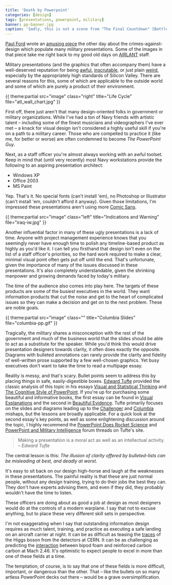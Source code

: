 ```yaml
---
title: 'Death by Powerpoint'
categories: [design]
tags: [presentations, powerpoint, military]
banner: pp-banner.jpg
caption: 'Sadly, this is not a scene from "The Final Countdown" [Battlespace Awareness](http://www.afcea.org/mission/intel/BattleSpaceAwareness.pdf)'
---
```


[Paul Ford](https://twitter.com/ftrain) wrote an [amusing piece](https://medium.com/message/1ba60bdc32e7) the other day about the crimes-against-design which populate many military presentations. Some of the images in that piece take me right back to my good old days on [AIRLANT](http://en.wikipedia.org/wiki/Commander,_Naval_Air_Force_U.S._Atlantic_Fleet) staff. 

Military presentations (and the graphics that often accompany them) have a well-deserved reputation for being [awful](http://www.wired.com/2010/08/u-s-officer-in-afghanistan-mows-down-powerpoint-rangers/?intcid=postnav), [inscrutable](http://www.wired.com/2010/09/revealed-pentagons-craziest-powerpoint-slide-ever/), or just plain [weird](http://themindfulbit.com/assets/img/ideas.jpg), especially by the appropriately high standards of Silicon Valley. There are several reasons for this, some of which are applicable to the outside world and some of which are purely a product of their environment.

{{ theme:partial src="image" class="right" title="Life Cycle" file="atl_wall_chart.jpg" }}

First off, there just aren't that many design-oriented folks in government or military organizations. While I've had a ton of Navy friends with artistic talent &ndash; including some of the finest musicians and videographers I've ever met &ndash; a knack for visual design isn't considered a highly useful skill if you're on a path to a military career. Those who are compelled to practice it (like me, for better or worse) are often condemned to become *The PowerPoint Guy*.

Next, as a staff officer you're almost always working with an awful toolset. Keep in mind that (until very recently) most Navy workstations provide the following to an aspiring presentation architect:

* Windows XP
* Office 2003
* MS Paint

Yep. That's it. No special fonts (can't install 'em), no Photoshop or Illustrator (can't install 'em, couldn't afford it anyway). Given those limitations, I'm impressed these presentations aren't using more [Comic Sans](http://www.fastcodesign.com/1670323/the-higgs-boson-announced-in-comic-sans-reveals-a-failing-of-modern-type).

{{ theme:partial src="image" class="left" title="Indications and Warning" file="iraq-iw.jpg" }}

Another influential factor in many of these ugly presentations is a lack of time. Anyone with project management experience knows that you seemingly never have enough time to polish any timeline-based product as highly as you'd like it. I can tell you firsthand that design isn't even on the list of a staff officer's priorities, so the hard work required to make a clear, minimal visual point often gets put off until the end. That's unfortunate, given the importance of many of the issues discussed in these presentations. It's also completely understandable, given the shrinking manpower and growing demands faced by today's military.

The time of the audience also comes into play here. The targets of these products are some of the busiest executives in the world. They want information products that cut the noise and get to the heart of complicated issues so they can make a decision and get on to the next problem. These are noble goals. 

{{ theme:partial src="image" class="" title="Columbia Slides" file="columbia-pp.gif" }}

Tragically, the military shares a misconception with the rest of the government and much of the business world that the slides should be able to act as a substitute for the speaker. While you'd think this would drive presentation designers towards clarity, it often does exactly the opposite. Diagrams with bulleted annotations can rarely provide the clarity and fidelity of well-written prose supported by a few well-chosen graphics. Yet busy executives don't want to take the time to read a multipage essay.

Reality is messy, and that's scary. Bullet points seem to address this by placing things in safe, easily-digestible boxes. [Edward Tufte](http://en.wikipedia.org/wiki/Edward_Tufte) provided the classic analysis of this topic in his essays [Visual and Statistical Thinking](http://www.edwardtufte.com/tufte/ebooks) and [The Cognitive Style of PowerPoint](http://www.edwardtufte.com/tufte/ebooks). If you're up for purchasing some beautiful and informative books, the first essay can be found in [Visual Explanations](http://www.amazon.com/Visual-Explanations-Quantities-Evidence-Narrative/dp/0961392126/ref=sr_1_1?s=books&ie=UTF8&qid=1400335342&sr=1-1&keywords=visual+explanations) and the second in [Beautiful Evidence](http://www.amazon.com/Beautiful-Evidence-Edward-R-Tufte/dp/0961392177/ref=sr_1_1?ie=UTF8&qid=1400334131&sr=8-1&keywords=beautiful+evidence+tufte).
Tufte primarily focuses on the slides and diagrams leading up to the [Challenger](http://en.wikipedia.org/wiki/Space_Shuttle_Challenger_disaster) and [Columbia](http://en.wikipedia.org/wiki/Space_Shuttle_Columbia_disaster) mishaps, but the lessons are broadly applicable. For a quick look at the second essay's key points, as well as some enlightening discussion around the topic, I highly recommend the [PowerPoint Does Rocket Science](http://www.edwardtufte.com/bboard/q-and-a-fetch-msg?msg_id=0001yB) and [PowerPoint and Military Intelligence](http://www.edwardtufte.com/bboard/q-and-a-fetch-msg?msg_id=0000fv&topic_id=1&topic=) forum threads on Tufte's site.

<aside class="right">
  <blockquote>Making a presentation is a moral act as well as an intellectual activity.
  <cite>&ndash; Edward Tufte</cite></blockquote>
</aside>

The central lesson is this: *The illusion of clarity offered by bulleted-lists can be misleading at best, and deadly at worst.* 

It's easy to sit back on our design high-horse and laugh at the weaknesses in these presentations. The painful reality is that these are just normal people, without any design training, trying to do their jobs the best they can. They don't have experts advising them, and even if they did, they probably wouldn't have the time to listen.

These officers are doing about as good a job at design as most designers would do at the controls of a modern warplane. I say that not to excuse anything, but to place these very different skill sets in perspective. 

I'm not exaggerating when I say that outstanding information design requires as much talent, training, and practice as executing a safe landing on an aircraft carrier at night. It can be as difficult as teasing the [traces](http://themindfulbit.com/assets/img/higgs-collisions.jpg) of the Higgs boson from the detectors at CERN. It can be as challenging as predicting the [interaction](http://en.wikipedia.org/wiki/Space_Shuttle_Columbia_disaster) between bipod foam and reinforced carbon carbon at Mach 2.46. It's optimistic to expect people to excel in more than one of these fields at a time.

The temptation, of course, is to say that one of these fields is more difficult, important, or dangerous than the other. That &ndash; like the bullets on so many artless PowerPoint decks out there &ndash; would be a grave oversimplification.